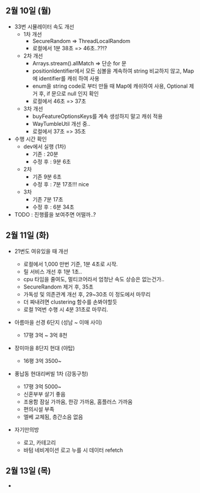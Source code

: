 
## 2월 10일 (월)

- 33번 시뮬레이터 속도 개선
	- 1차 개선
		- SecureRandom => ThreadLocalRandom
		- 로컬에서 1분 38초 => 46초..??!?
	- 2차 개선 
		- Arrays.stream().allMatch => 단순 for 문
		- positionIdentifier에서 모든 심볼을 계속하여 string 비교하지 않고, Map에 identifier를 캐쉬 하여 사용
		-  enum을 string code로 부터 만들 때 Map에 캐쉬하여 사용, Optional 제거 후, if 문으로 null 인지 확인
		- 로컬에서 46초 => 37초
	- 3차 개선 
		- buyFeatureOptionsKeys를 계속 생성하지 말고 캐쉬 적용
		- WayTumbleUtil 개선 중..
		- 로컬에서 37초 => 35초
- 수행 시간 확인
	- dev에서 실행 (1차)
		- 기존 : 20분
		- 수정 후 : 9분 6초
	- 2차
		- 기존 9분 6초
		- 수정 후 :  7분 17초!!! nice
	- 3차
		- 기존 7분 17초
		- 수정 후 : 6분 34초
- TODO : 진행률을 보여주면 어떨까..?

## 2월 11일 (화)

- 21번도 여유있을 때 개선
	- 로컬에서 1,000 만번 기준, 1분 4초로 시작.
	- 릴 서비스 개선 후 1분 1초..
	- cpu 타임을 줄여도, 멀티코어라서 엄청난 속도 상승은 없는건가..
	- SecureRandom 제거 후, 35초
	- 가독성 및 의존관계 개선 후, 29~30초 이 정도에서 마무리
	- 더 짜내려면 clustering 함수를 손봐야할듯
	- 로컬 1억번 수행 시 4분 31초로 마무리.

- 아름마을 선경 6단지 (성남 ~ 이매 사이)
	- 17평 3억 ~ 3억 8천
- 장미마을 8단지 현대 (야탑)
	- 16평 3억 3500~
- 풍납동 현대리버빌 1차 (강동구청)
	- 17평 3억 5000~
	- 신혼부부 살기 좋음
	- 조용함 잠실 가까움, 한강 가까움, 홈플러스 가까움
	- 편의시설 부족
	- 엘베 교체됨, 층간소음 없음

- 자기만의방
	- 로고, 카테고리
	- 바텀 네비게이션 로고 누를 시 데이터 refetch

## 2월 13일 (목)

- 